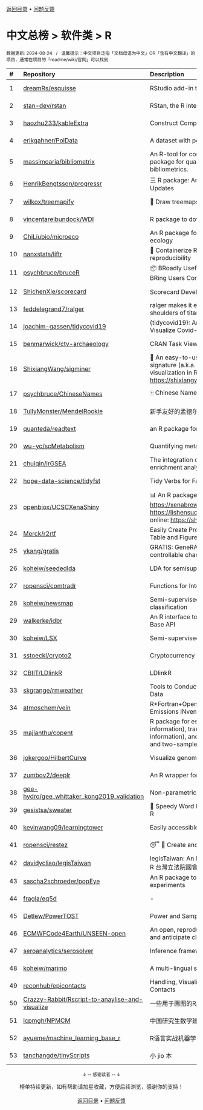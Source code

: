 <a href="https://gitee.com/GrowingGit/GitHub-Chinese-Top-Charts#github中文排行榜">返回目录</a> • <a href="/content/docs/feedback.md">问题反馈</a>

# 中文总榜 > 软件类 > R
<sub>数据更新: 2024-08-24&nbsp;&nbsp;&nbsp;/&nbsp;&nbsp;&nbsp;温馨提示：中文项目泛指「文档母语为中文」OR「含有中文翻译」的项目，通常在项目的「readme/wiki/官网」可以找到</sub>

|#|Repository|Description|Stars|Updated|
|:-|:-|:-|:-|:-|
|1|[dreamRs/esquisse](https://github.com/dreamRs/esquisse)|RStudio add-in to make plots interactively with ggplot2|1768|2024-07-22|
|2|[stan-dev/rstan](https://github.com/stan-dev/rstan)|RStan, the R interface to Stan|1026|2024-08-13|
|3|[haozhu233/kableExtra](https://github.com/haozhu233/kableExtra)|Construct Complex Table with knitr::kable() + pipe. |686|2024-07-10|
|4|[erikgahner/PolData](https://github.com/erikgahner/PolData)|A dataset with political datasets|608|2024-08-22|
|5|[massimoaria/bibliometrix](https://github.com/massimoaria/bibliometrix)|An R-tool for comprehensive science mapping analysis. A package for quantitative research in scientometrics and bibliometrics.|494|2024-07-02|
|6|[HenrikBengtsson/progressr](https://github.com/HenrikBengtsson/progressr)|三 R package: An Inclusive, Unifying API for Progress Updates|278|2024-04-19|
|7|[wilkox/treemapify](https://github.com/wilkox/treemapify)|🌳 Draw treemaps in ggplot2|212|2024-06-15|
|8|[vincentarelbundock/WDI](https://github.com/vincentarelbundock/WDI)|R package to download World Bank data|206|2024-08-11|
|9|[ChiLiubio/microeco](https://github.com/ChiLiubio/microeco)|An R package for data analysis in microbial community ecology|190|2024-08-23|
|10|[nanxstats/liftr](https://github.com/nanxstats/liftr)|🐳 Containerize R Markdown documents for continuous reproducibility|170|2024-03-11|
|11|[psychbruce/bruceR](https://github.com/psychbruce/bruceR)|📦 BRoadly Useful Convenient and Efficient R functions that BRing Users Concise and Elegant R data analyses.|159|2024-06-16|
|12|[ShichenXie/scorecard](https://github.com/ShichenXie/scorecard)|Scorecard Development in R, 评分卡|159|2024-04-13|
|13|[feddelegrand7/ralger](https://github.com/feddelegrand7/ralger)|ralger makes it easy to scrape a website. Built on the shoulders of titans: rvest, xml2. |155|2024-07-16|
|14|[joachim-gassen/tidycovid19](https://github.com/joachim-gassen/tidycovid19)|{tidycovid19}: An R Package to Download, Tidy and Visualize Covid-19 Related Data|146|2024-03-18|
|15|[benmarwick/ctv-archaeology](https://github.com/benmarwick/ctv-archaeology)|CRAN Task View: Archaeological Science|145|2024-08-15|
|16|[ShixiangWang/sigminer](https://github.com/ShixiangWang/sigminer)|🌲 An easy-to-use and scalable toolkit for genomic alteration signature (a.k.a. mutational signature) analysis and visualization in R https://shixiangwang.github.io/sigminer/reference/index.html|141|2024-08-04|
|17|[psychbruce/ChineseNames](https://github.com/psychbruce/ChineseNames)|🀄 Chinese Name Database (1930-2008).|138|2024-07-27|
|18|[TullyMonster/MendelRookie](https://github.com/TullyMonster/MendelRookie)|新手友好的孟德尔随机化项目|126|2024-04-26|
|19|[quanteda/readtext](https://github.com/quanteda/readtext)|an R package for reading text files|118|2024-02-27|
|20|[wu-yc/scMetabolism](https://github.com/wu-yc/scMetabolism)|Quantifying metabolism activity at the single-cell resolution|108|2024-08-11|
|21|[chuiqin/irGSEA](https://github.com/chuiqin/irGSEA)|The integration of single cell rank-based gene set enrichment analysis|104|2024-07-23|
|22|[hope-data-science/tidyfst](https://github.com/hope-data-science/tidyfst)|Tidy Verbs for Fast Data Manipulation|97|2024-06-14|
|23|[openbiox/UCSCXenaShiny](https://github.com/openbiox/UCSCXenaShiny)|📊 An R package for interactively exploring UCSC Xena https://xenabrowser.net/datapages/; Book: https://lishensuo.github.io/UCSCXenaShiny_Book; App online: https://shiny.hiplot.cn/ucsc-xena-shiny/, htt ...|84|2024-08-22|
|24|[Merck/r2rtf](https://github.com/Merck/r2rtf)|Easily Create Production-Ready Rich Text Format (RTF) Table and Figure|76|2024-08-22|
|25|[ykang/gratis](https://github.com/ykang/gratis)|GRATIS: GeneRAting TIme Series with diverse and controllable characteristics|76|2024-04-08|
|26|[koheiw/seededlda](https://github.com/koheiw/seededlda)|LDA for semisupervised topic modeling|73|2024-08-22|
|27|[ropensci/comtradr](https://github.com/ropensci/comtradr)|Functions for Interacting with the UN Comtrade API|64|2024-07-02|
|28|[koheiw/newsmap](https://github.com/koheiw/newsmap)|Semi-supervised algorithm for geographical document classification|58|2024-06-11|
|29|[walkerke/idbr](https://github.com/walkerke/idbr)|An R interface to the US Census Bureau International Data Base API|58|2024-07-28|
|30|[koheiw/LSX](https://github.com/koheiw/LSX)|Semi-supervised algorithm for document scaling|55|2024-07-23|
|31|[sstoeckl/crypto2](https://github.com/sstoeckl/crypto2)|Cryptocurrency Market Data|53|2024-07-02|
|32|[CBIIT/LDlinkR](https://github.com/CBIIT/LDlinkR)|LDlinkR|53|2024-04-17|
|33|[skgrange/rmweather](https://github.com/skgrange/rmweather)|Tools to Conduct Meteorological Normalisation on Air Quality Data|45|2024-06-05|
|34|[atmoschem/vein](https://github.com/atmoschem/vein)| R+Fortran+OpenMP package to estimate Vehicular Emissions INventories VEIN. |43|2024-08-21|
|35|[majianthu/copent](https://github.com/majianthu/copent)|R package for estimating copula entropy (mutual information), transfer entropy (conditional mutual information), and the statistic for multivariate normality test and two-sample test|40|2024-06-07|
|36|[jokergoo/HilbertCurve](https://github.com/jokergoo/HilbertCurve)|Visualize genomic data by Hilbert curve|40|2024-06-17|
|37|[zumbov2/deeplr](https://github.com/zumbov2/deeplr)|An R wrapper for the DeepL Translator API|39|2024-03-28|
|38|[gee-hydro/gee_whittaker_kong2019_validation](https://github.com/gee-hydro/gee_whittaker_kong2019_validation)|Non-parametric weighted Whittaker smoothing|32|2024-04-11|
|39|[gesistsa/sweater](https://github.com/gesistsa/sweater)|👚 Speedy Word Embedding Association Test & Extras using R|27|2024-08-12|
|40|[kevinwang09/learningtower](https://github.com/kevinwang09/learningtower)|Easily accessible PISA data|26|2024-08-02|
|41|[ropensci/restez](https://github.com/ropensci/restez)|:sleeping: :open_file_folder: Create and Query a Local Copy of GenBank in R|25|2024-04-19|
|42|[davidycliao/legisTaiwan](https://github.com/davidycliao/legisTaiwan)|legisTaiwan: An Interface to Access Taiwan Legislative API in R 台灣立法院國會系統 API |23|2024-02-25|
|43|[sascha2schroeder/popEye](https://github.com/sascha2schroeder/popEye)|An R package to analyze eye-tracking data from reading experiments|21|2024-08-21|
|44|[fragla/eq5d](https://github.com/fragla/eq5d)|-|20|2024-08-19|
|45|[Detlew/PowerTOST](https://github.com/Detlew/PowerTOST)|Power and Sample Size for (Bio)Equivalence Studies|20|2024-03-19|
|46|[ECMWFCode4Earth/UNSEEN-open](https://github.com/ECMWFCode4Earth/UNSEEN-open)|An open, reproducible and transferable workflow to assess and anticipate climate extremes beyond the observed record|17|2024-04-01|
|47|[seroanalytics/serosolver](https://github.com/seroanalytics/serosolver)|Inference framework for serological data|16|2024-08-15|
|48|[koheiw/marimo](https://github.com/koheiw/marimo)|A multi-lingual stopwords lists|15|2024-07-22|
|49|[reconhub/epicontacts](https://github.com/reconhub/epicontacts)|Handling, Visualisation and Analysis of Epidemiological Contacts|15|2024-04-29|
|50|[Crazzy-Rabbit/Rscript-to-anaylise-and-visualize](https://github.com/Crazzy-Rabbit/Rscript-to-anaylise-and-visualize)|一些用于画图的R脚本|13|2024-05-28|
|51|[lcpmgh/NPMCM](https://github.com/lcpmgh/NPMCM)|中国研究生数学建模竞赛获奖数据及可视化分析|12|2024-03-07|
|52|[ayueme/machine_learning_base_r](https://github.com/ayueme/machine_learning_base_r)|R语言实战机器学习|10|2024-05-05|
|53|[tanchangde/tinyScripts](https://github.com/tanchangde/tinyScripts)|小 jio 本|5|2024-03-03|

<div align="center">
    <p><sub>↓ -- 感谢读者 -- ↓</sub></p>
    榜单持续更新，如有帮助请加星收藏，方便后续浏览，感谢你的支持！
</div>

<br/>

<div align="center"><a href="https://gitee.com/GrowingGit/GitHub-Chinese-Top-Charts#github中文排行榜">返回目录</a> • <a href="/content/docs/feedback.md">问题反馈</a></div>

